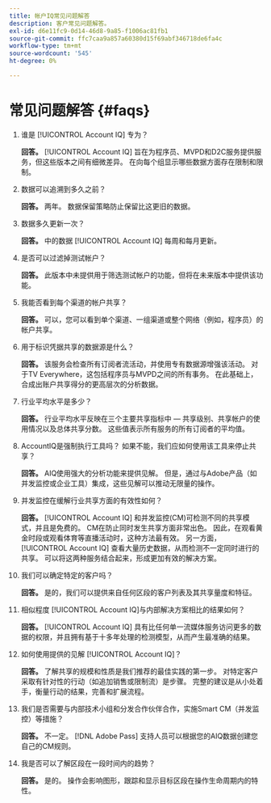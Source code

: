 ```yaml
---
title: 帐户IQ常见问题解答
description: 客户常见问题解答。
exl-id: d6e11fc9-0d14-46d8-9a85-f1006ac81fb1
source-git-commit: ffc7caa9a857a60380d15f69abf346718de6fa4c
workflow-type: tm+mt
source-wordcount: '545'
ht-degree: 0%

---
```


# 常见问题解答 {#faqs}

1. 谁是 [!UICONTROL Account IQ] 专为？

   **回答。** [!UICONTROL Account IQ] 旨在为程序员、MVPD和D2C服务提供服务，但这些版本之间有细微差异。 在向每个组显示哪些数据方面存在限制和限制。

1. 数据可以追溯到多久之前？

   **回答。** 两年。 数据保留策略防止保留比这更旧的数据。

1. 数据多久更新一次？

   **回答。** 中的数据 [!UICONTROL Account IQ] 每周和每月更新。

1. 是否可以过滤掉测试帐户？

   **回答。** 此版本中未提供用于筛选测试帐户的功能，但将在未来版本中提供该功能。

1. 我能否看到每个渠道的帐户共享？ <!--shall we separate out this question for the persona of programmer?-->

   **回答。** 可以，您可以看到单个渠道、一组渠道或整个网络（例如，程序员）的帐户共享。

1. 用于标识凭据共享的数据源是什么？

   **回答。** 该服务会检查所有订阅者流活动，并使用专有数据源增强该活动。 对于TV Everywhere，这包括程序员与MVPD之间的所有事务。 在此基础上，合成出账户共享得分的更高层次的分析数据。

1. 行业平均水平是多少？

   **回答。** 行业平均水平反映在三个主要共享指标中 — 共享级别、共享帐户的使用情况以及总体共享分数。 这些值表示所有服务的所有订阅者的平均值。

1. AccountIQ是强制执行工具吗？ 如果不能，我们应如何使用该工具来停止共享？

   **回答。** AIQ使用强大的分析功能来提供见解。 但是，通过与Adobe产品（如并发监控或企业工具）集成，这些见解可以推动无限量的操作。

1. 并发监控在缓解行业共享方面的有效性如何？

   **回答。** [!UICONTROL Account IQ] 和并发监控(CM)可检测不同的共享模式，并且是免费的。 CM在防止同时发生共享方面非常出色。 因此，在观看黄金时段或观看体育等直播活动时，这种方法最有效。 另一方面， [!UICONTROL Account IQ] 查看大量历史数据，从而检测不一定同时进行的共享。 可以将这两种服务结合起来，形成更加有效的解决方案。

1. 我们可以确定特定的客户吗？

   **回答。** 是的，我们可以提供来自任何区段的客户列表及其共享量度和特征。

1. 相似程度 [!UICONTROL Account IQ]与内部解决方案相比的结果如何？

   **回答。** [!UICONTROL Account IQ] 具有比任何单一流媒体服务访问更多的数据的权限，并且拥有基于十多年处理的检测模型，从而产生最准确的结果。

1. 如何使用提供的见解 [!UICONTROL Account IQ]？

   **回答。** 了解共享的规模和性质是我们推荐的最佳实践的第一步。 对特定客户采取有针对性的行动（如追加销售或限制流）是步骤。 完整的建议是从小处着手，衡量行动的结果，完善和扩展流程。

1. 我们是否需要与内部技术小组和分发合作伙伴合作，实施Smart CM（并发监控）等措施？

   **回答。** 不一定。 [!DNL Adobe Pass] 支持人员可以根据您的AIQ数据创建您自己的CM规则。

1. 我是否可以了解区段在一段时间内的趋势？

   **回答。** 是的。 操作会影响图形，跟踪和显示目标区段在操作生命周期内的特性。
